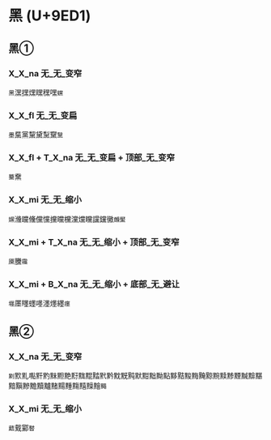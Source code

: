 # 黑 (U+9ED1)

## 黑① 

### X_X_na 无_无_变窄
`黑`潶㩏㷵䁫䆀嘿`蟔`

### X_X_fl 无_无_变扁
`墨`䵤黨黧黛䵩䵫`黳`

### X_X_fl + T_X_na 无_无_变扁 + 顶部_无_变窄
`䵵`䵡

### X_X_mi 无_无_缩小
`嫼`㶖㿩儵儻戃攩曭欓灙爣矘讜钂黴`虪黶`

### X_X_mi + T_X_na 无_无_缩小 + 顶部_无_变窄
`黡`黱`䨹`

### X_X_mi + B_X_na 无_无_缩小 + 底部_无_避让
`壥`㕓䁼䘃嚜濹爅纆`癦`

## 黑② 

### X_X_na 无_无_变窄
`䵞`㱄䵝嚸䵟䵠䵢䵣䵥䵦䵨䵪䵬黓黔黕黖黗默黚黜黝點黟黠黢黣黤黥黦黩黪黫黬黭黮黯黰黲黵黷黸䵭䵮䵯䵰䵱䵲䵳`䵴`

### X_X_mi 无_无_缩小
`䕸`䵧䣣`䁿`
